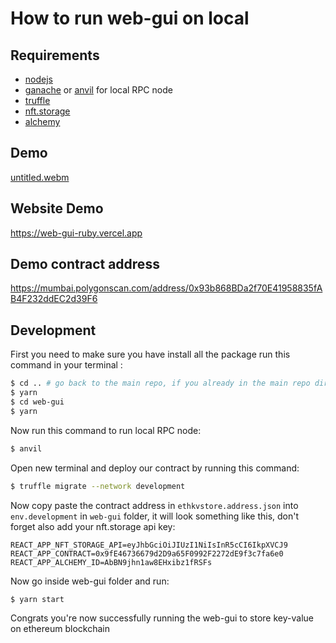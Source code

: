 # How to run web-gui on local

## Requirements

- [nodejs](https://nodejs.org/en/)
- [ganache](https://github.com/trufflesuite/ganache) or [anvil](https://book.getfoundry.sh/reference/anvil/) for local RPC node
- [truffle](https://trufflesuite.com/docs/truffle/quickstart/) 
- [nft.storage](https://nft.storage)
- [alchemy](https://dashboard.alchemy.com/)

## Demo
[untitled.webm](https://user-images.githubusercontent.com/62529025/194456205-0a133dd3-24c8-481a-b83e-d3d74562dc4f.webm)

## Website Demo

https://web-gui-ruby.vercel.app

## Demo contract address

https://mumbai.polygonscan.com/address/0x93b868BDa2f70E41958835fAB4F232ddEC2d39F6


## Development

First you need to make sure you have install all the package run this command in your terminal :

```bash
$ cd .. # go back to the main repo, if you already in the main repo directory go to the next step
$ yarn
$ cd web-gui
$ yarn
```

Now run this command to run local RPC node:

```bash
$ anvil
```

Open new terminal and deploy our contract by running this command:

```bash
$ truffle migrate --network development
```

Now copy paste the contract address in `ethkvstore.address.json` into `env.development` in `web-gui` folder, it will look something like this, don't forget also add your nft.storage api key:

```
REACT_APP_NFT_STORAGE_API=eyJhbGciOiJIUzI1NiIsInR5cCI6IkpXVCJ9
REACT_APP_CONTRACT=0x9fE46736679d2D9a65F0992F2272dE9f3c7fa6e0
REACT_APP_ALCHEMY_ID=AbBN9jhn1aw8EHxibz1fRSFs
```

Now go inside web-gui folder and run:

```
$ yarn start
```

Congrats you're now successfully running the web-gui to store key-value on ethereum blockchain

